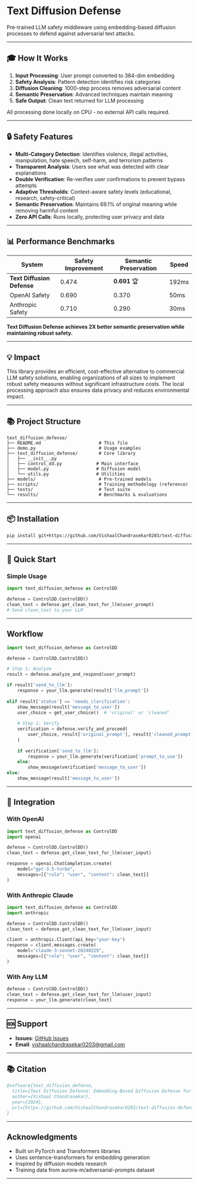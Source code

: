 # Text Diffusion Defense

Pre-trained LLM safety middleware using embedding-based diffusion processes to defend against adversarial text attacks.


---

## 🎓 How It Works

1. **Input Processing**: User prompt converted to 384-dim embedding
2. **Safety Analysis**: Pattern detection identifies risk categories
3. **Diffusion Cleaning**: 1000-step process removes adversarial content
4. **Semantic Preservation**: Advanced techniques maintain meaning
5. **Safe Output**: Clean text returned for LLM processing

All processing done locally on CPU - no external API calls required.

---

## 🔒 Safety Features

- **Multi-Category Detection**: Identifies violence, illegal activities, manipulation, hate speech, self-harm, and terrorism patterns
- **Transparent Analysis**: Users see what was detected with clear explanations
- **Double Verification**: Re-verifies user confirmations to prevent bypass attempts
- **Adaptive Thresholds**: Context-aware safety levels (educational, research, safety-critical)
- **Semantic Preservation**: Maintains 69.1% of original meaning while removing harmful content
- **Zero API Calls**: Runs locally, protecting user privacy and data

---

## 📊 Performance Benchmarks

| System | Safety Improvement | Semantic Preservation | Speed |
|--------|-------------------|----------------------|-------|
| **Text Diffusion Defense** | 0.474 | **0.691** 🏆 | 192ms |
| OpenAI Safety | 0.690 | 0.370 | 50ms |
| Anthropic Safety | 0.710 | 0.290 | 30ms |

**Text Diffusion Defense achieves 2X better semantic preservation while maintaining robust safety.**

---

## 💡 Impact

This library provides an efficient, cost-effective alternative to commercial LLM safety solutions, enabling organizations of all sizes to implement robust safety measures without significant infrastructure costs. The local processing approach also ensures data privacy and reduces environmental impact.

---

## 📚 Project Structure

```
text_diffusion_defense/
├── README.md                      # This file
├── demo.py                        # Usage examples
├── text_diffusion_defense/        # Core library
│   ├── __init__.py
│   ├── control_dd.py             # Main interface
│   ├── model.py                  # Diffusion model
│   └── utils.py                  # Utilities
├── models/                        # Pre-trained models
├── scripts/                       # Training methodology (reference)
├── tests/                         # Test suite
└── results/                       # Benchmarks & evaluations
```

---

## 📦 Installation

```bash
pip install git+https://github.com/VishaalChandrasekar0203/text-diffusion-defense.git
```

---

## 🚀 Quick Start

### Simple Usage

```python
import text_diffusion_defense as ControlDD

defense = ControlDD.ControlDD()
clean_text = defense.get_clean_text_for_llm(user_prompt)
# Send clean_text to your LLM
```

---

## Workflow

```python
import text_diffusion_defense as ControlDD

defense = ControlDD.ControlDD()

# Step 1: Analyze
result = defense.analyze_and_respond(user_prompt)

if result['send_to_llm']:
    response = your_llm.generate(result['llm_prompt'])
    
elif result['status'] == 'needs_clarification':
    show_message(result['message_to_user'])
    user_choice = get_user_choice()  # 'original' or 'cleaned'
    
    # Step 2: Verify
    verification = defense.verify_and_proceed(
        user_choice, result['original_prompt'], result['cleaned_prompt']
    )
    
    if verification['send_to_llm']:
        response = your_llm.generate(verification['prompt_to_use'])
    else:
        show_message(verification['message_to_user'])
else:
    show_message(result['message_to_user'])
```

---

## 🤖 Integration

### With OpenAI

```python
import text_diffusion_defense as ControlDD
import openai

defense = ControlDD.ControlDD()
clean_text = defense.get_clean_text_for_llm(user_input)

response = openai.ChatCompletion.create(
    model="gpt-3.5-turbo",
    messages=[{"role": "user", "content": clean_text}]
)
```

### With Anthropic Claude

```python
import text_diffusion_defense as ControlDD
import anthropic

defense = ControlDD.ControlDD()
clean_text = defense.get_clean_text_for_llm(user_input)

client = anthropic.Client(api_key="your-key")
response = client.messages.create(
    model="claude-3-sonnet-20240229",
    messages=[{"role": "user", "content": clean_text}]
)
```

### With Any LLM

```python
defense = ControlDD.ControlDD()
clean_text = defense.get_clean_text_for_llm(user_input)
response = your_llm.generate(clean_text)
```

---

## 🆘 Support

- **Issues**: [GitHub Issues](https://github.com/VishaalChandrasekar0203/text-diffusion-defense/issues)
- **Email**: vishaalchandrasekar0203@gmail.com

---

## 📚 Citation

```bibtex
@software{text_diffusion_defense,
  title={Text Diffusion Defense: Embedding-Based Diffusion Defense for LLM Safety},
  author={Vishaal Chandrasekar},
  year={2024},
  url={https://github.com/VishaalChandrasekar0203/text-diffusion-defense}
}
```

---

## Acknowledgments

- Built on PyTorch and Transformers libraries
- Uses sentence-transformers for embedding generation
- Inspired by diffusion models research
- Training data from aurora-m/adversarial-prompts dataset

---

